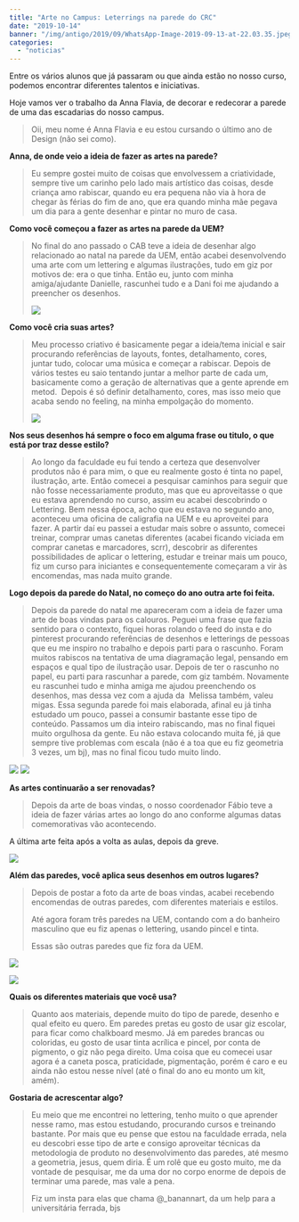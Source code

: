 ```yaml
---
title: "Arte no Campus: Leterrings na parede do CRC"
date: "2019-10-14"
banner: "/img/antigo/2019/09/WhatsApp-Image-2019-09-13-at-22.03.35.jpeg"
categories: 
  - "noticias"
---
```


Entre os vários alunos que já passaram ou que ainda estão no nosso curso, podemos encontrar diferentes talentos e iniciativas.

<!--more-->

Hoje vamos ver o trabalho da Anna Flavia, de decorar e redecorar a parede de uma das escadarias do nosso campus.

> Oii, meu nome é Anna Flavia e eu estou cursando o último ano de Design (não sei como).

**Anna, de onde veio a ideia de fazer as artes na parede?**

> Eu sempre gostei muito de coisas que envolvessem a criatividade, sempre tive um carinho pelo lado mais artístico das coisas, desde criança amo rabiscar, quando eu era pequena não via à hora de chegar às férias do fim de ano, que era quando minha mãe pegava um dia para a gente desenhar e pintar no muro de casa.

**Como você começou a fazer as artes na parede da UEM?**

> No final do ano passado o CAB teve a ideia de desenhar algo relacionado ao natal na parede da UEM, então acabei desenvolvendo uma arte com um lettering e algumas ilustrações, tudo em giz por motivos de: era o que tinha. Então eu, junto com minha amiga/ajudante Danielle, rascunhei tudo e a Dani foi me ajudando a preencher os desenhos.
> 
> ![](/img/antigo/2019/09/WhatsApp-Image-2019-09-13-at-22.03.35.jpeg)

**Como você cria suas artes?**

> Meu processo criativo é basicamente pegar a ideia/tema inicial e sair procurando referências de layouts, fontes, detalhamento, cores, juntar tudo, colocar uma música e começar a rabiscar. Depois de vários testes eu saio tentando juntar a melhor parte de cada um, basicamente como a geração de alternativas que a gente aprende em metod.  Depois é só definir detalhamento, cores, mas isso meio que acaba sendo no feeling, na minha empolgação do momento.
> 
> ![](/img/antigo/2019/10/Anna.jpg)

**Nos seus desenhos há sempre o foco em alguma frase ou titulo, o que está por traz desse estilo?**

> Ao longo da faculdade eu fui tendo a certeza que desenvolver produtos não é para mim, o que eu realmente gosto é tinta no papel, ilustração, arte. Então comecei a pesquisar caminhos para seguir que não fosse necessariamente produto, mas que eu aproveitasse o que eu estava aprendendo no curso, assim eu acabei descobrindo o Lettering. Bem nessa época, acho que eu estava no segundo ano, aconteceu uma oficina de caligrafia na UEM e eu aproveitei para fazer. A partir daí eu passei a estudar mais sobre o assunto, comecei treinar, comprar umas canetas diferentes (acabei ficando viciada em comprar canetas e marcadores, scrr), descobrir as diferentes possibilidades de aplicar o lettering, estudar e treinar mais um pouco, fiz um curso para iniciantes e consequentemente começaram a vir às encomendas, mas nada muito grande.

**Logo depois da parede do Natal, no começo do ano outra arte foi feita.**

> Depois da parede do natal me apareceram com a ideia de fazer uma arte de boas vindas para os calouros. Peguei uma frase que fazia sentido para o contexto, fiquei horas rolando o feed do insta e do pinterest procurando referências de desenhos e letterings de pessoas que eu me inspiro no trabalho e depois parti para o rascunho. Foram muitos rabiscos na tentativa de uma diagramação legal, pensando em espaços e qual tipo de ilustração usar. Depois de ter o rascunho no papel, eu parti para rascunhar a parede, com giz também. Novamente eu rascunhei tudo e minha amiga me ajudou preenchendo os desenhos, mas dessa vez com a ajuda da  Melissa também, valeu migas. Essa segunda parede foi mais elaborada, afinal eu já tinha estudado um pouco, passei a consumir bastante esse tipo de conteúdo. Passamos um dia inteiro rabiscando, mas no final fiquei muito orgulhosa da gente. Eu não estava colocando muita fé, já que sempre tive problemas com escala (não é a toa que eu fiz geometria 3 vezes, um bj), mas no final ficou tudo muito lindo.
> 
![](/img/antigo/2019/09/WhatsApp-Image-2019-09-14-at-10.40.41.jpeg)
![](/img/antigo/2019/09/3-1.jpg)

**As artes continuarão a ser renovadas?**

> Depois da arte de boas vindas, o nosso coordenador Fábio teve a ideia de fazer várias artes ao longo do ano conforme algumas datas comemorativas vão acontecendo.

A última arte feita após a volta as aulas, depois da greve.

![](/img/antigo/2019/09/WhatsApp-Image-2019-09-13-at-20.12.03.jpeg)

**Além das paredes, você aplica seus desenhos em outros lugares?**

> Depois de postar a foto da arte de boas vindas, acabei recebendo encomendas de outras paredes, com diferentes materiais e estilos.
> 
> Até agora foram três paredes na UEM, contando com a do banheiro masculino que eu fiz apenas o lettering, usando pincel e tinta.
> 
> Essas são outras paredes que fiz fora da UEM.

![](/img/antigo/2019/09/WhatsApp-Image-2019-09-14-at-10.40.42.jpeg)

![](/img/antigo/2019/09/WhatsApp-Image-2019-09-14-at-10.40.44.jpeg)

**Quais os diferentes materiais que você usa?**

> Quanto aos materiais, depende muito do tipo de parede, desenho e qual efeito eu quero. Em paredes pretas eu gosto de usar giz escolar, para ficar como chalkboard mesmo. Já em paredes brancas ou coloridas, eu gosto de usar tinta acrílica e pincel, por conta de pigmento, o giz não pega direito. Uma coisa que eu comecei usar agora é a caneta posca, praticidade, pigmentação, porém é caro e eu ainda não estou nesse nível (até o final do ano eu monto um kit, amém).

**Gostaria de acrescentar algo?**

> Eu meio que me encontrei no lettering, tenho muito o que aprender nesse ramo, mas estou estudando, procurando cursos e treinando bastante. Por mais que eu pense que estou na faculdade errada, nela eu descobri esse tipo de arte e consigo aproveitar técnicas da metodologia de produto no desenvolvimento das paredes, até mesmo a geometria, jesus, quem diria. É um rolê que eu gosto muito, me da vontade de pesquisar, me da uma dor no corpo enorme de depois de terminar uma parede, mas vale a pena.
> 
> Fiz um insta para elas que chama @\_banannart, da um help para a universitária ferrada, bjs
